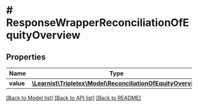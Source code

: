# # ResponseWrapperReconciliationOfEquityOverview

## Properties

Name | Type | Description | Notes
------------ | ------------- | ------------- | -------------
**value** | [**\Learnist\Tripletex\Model\ReconciliationOfEquityOverview**](ReconciliationOfEquityOverview.md) |  | [optional]

[[Back to Model list]](../../README.md#models) [[Back to API list]](../../README.md#endpoints) [[Back to README]](../../README.md)
